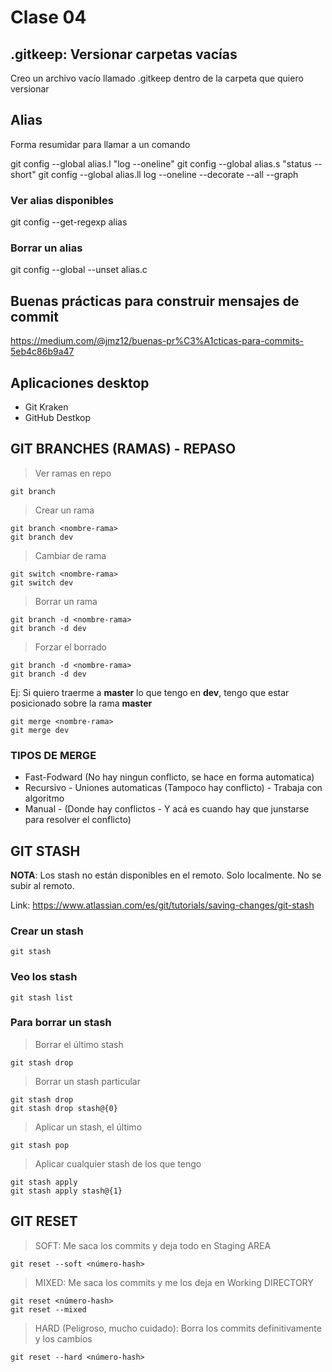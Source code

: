 # Clase 04

## .gitkeep: Versionar carpetas vacías
Creo un archivo vacío llamado .gitkeep dentro  de la carpeta que quiero versionar

## Alias 
Forma resumidar para llamar a un comando

git config --global alias.l "log --oneline"
git config --global alias.s "status --short"
git config --global alias.ll log --oneline --decorate --all --graph

### Ver alias disponibles

git config --get-regexp alias

### Borrar un alias

git config --global --unset alias.c

## Buenas prácticas para construir mensajes de commit

https://medium.com/@jmz12/buenas-pr%C3%A1cticas-para-commits-5eb4c86b9a47

## Aplicaciones desktop

* Git Kraken
* GitHub Destkop

## GIT BRANCHES (RAMAS) - REPASO

> Ver ramas en repo

    git branch 

> Crear un rama 

    git branch <nombre-rama>
    git branch dev

> Cambiar de rama

    git switch <nombre-rama>
    git switch dev

> Borrar un rama

    git branch -d <nombre-rama>
    git branch -d dev

> Forzar el borrado

    git branch -d <nombre-rama>
    git branch -d dev

Ej: Si quiero traerme a **master** lo que tengo en **dev**, tengo que estar posicionado sobre la rama **master**

    git merge <nombre-rama>
    git merge dev

### TIPOS DE MERGE 

* Fast-Fodward (No hay ningun conflicto, se hace en forma automatica)
* Recursivo - Uniones automaticas (Tampoco hay conflicto) - Trabaja con algoritmo
* Manual - (Donde hay conflictos - Y acá es cuando hay que junstarse para resolver el conflicto)

## GIT STASH
**NOTA**: Los stash no están disponibles en el remoto. Solo localmente. No se subir al remoto.

Link: https://www.atlassian.com/es/git/tutorials/saving-changes/git-stash

### Crear un stash

    git stash

### Veo los stash

    git stash list

### Para borrar un stash

> Borrar el último stash

    git stash drop

> Borrar un stash particular

    git stash drop 
    git stash drop stash@{0}

> Aplicar un stash, el último

    git stash pop

> Aplicar cualquier stash de los que tengo

    git stash apply 
    git stash apply stash@{1}

## GIT RESET

> SOFT: Me saca los commits y deja todo en Staging AREA

    git reset --soft <número-hash>

> MIXED: Me saca los commits y me los deja en Working DIRECTORY

    git reset <número-hash>
    git reset --mixed

> HARD (Peligroso, mucho cuidado): Borra los commits definitivamente y los cambios

    git reset --hard <número-hash>
